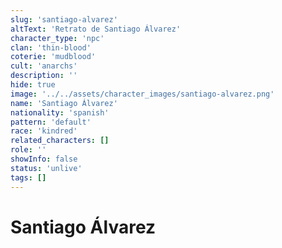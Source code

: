 ```yaml
---
slug: 'santiago-alvarez'
altText: 'Retrato de Santiago Álvarez'
character_type: 'npc'
clan: 'thin-blood'
coterie: 'mudblood'
cult: 'anarchs'
description: ''
hide: true
image: '../../assets/character_images/santiago-alvarez.png'
name: 'Santiago Álvarez'
nationality: 'spanish'
pattern: 'default'
race: 'kindred'
related_characters: []
role: ''
showInfo: false
status: 'unlive'
tags: []
---
```


# Santiago Álvarez
